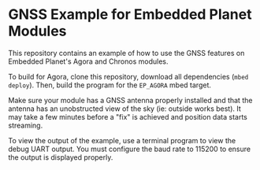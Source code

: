 # GNSS Example for Embedded Planet Modules

This repository contains an example of how to use the GNSS features on Embedded Planet's Agora and Chronos modules.

To build for Agora, clone this repository, download all dependencies (`mbed deploy`). Then, build the program for the `EP_AGORA` mbed target.

Make sure your module has a GNSS antenna properly installed and that the antenna has an unobstructed view of the sky (ie: outside works best). It may take a few minutes before a "fix" is achieved and position data starts streaming.

To view the output of the example, use a terminal program to view the debug UART output. You must configure the baud rate to 115200 to ensure the output is displayed properly.
